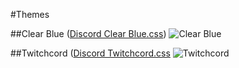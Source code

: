 #Themes

##Clear Blue ([Discord Clear Blue.css](https://github.com/Bluscream/BetterDiscord-Plugins-and-Themes/blob/master/themes/Discord%20Clear%20Blue.css))
![Clear Blue](https://i.gyazo.com/10544f7a75fa3cd898fe9305e16f2c4d.jpg)

##Twitchcord ([Discord Twitchcord.css](https://github.com/Bluscream/BetterDiscord-Plugins-and-Themes/blob/master/themes/Discord%20Twitchcord.css)
![Twitchcord](https://i.gyazo.com/085e92526982d976a964f8d2477b1928.png)
